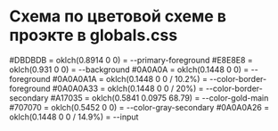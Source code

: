 # Схема по цветовой схеме в проэкте в globals.css

#DBDBDB = oklch(0.8914 0 0) = --primary-foreground
#E8E8E8 = oklch(0.931 0 0) = --background
#0A0A0A = oklch(0.1448 0 0) = --foreground
#0A0A0A1A = oklch(0.1448 0 0 / 10.2%) = --color-border-foreground
#0A0A0A33 = oklch(0.1448 0 0 / 20%) = --color-border-secondary
#A17035 = oklch(0.5841 0.0975 68.79) = --color-gold-main
#707070 = oklch(0.5452 0 0) = --color-gray-secondary
#0A0A0A26 = oklch(0.1448 0 0 / 14.9%) = --input